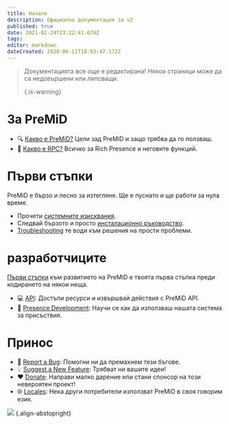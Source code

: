 ```yaml
---
title: Начало
description: Официална документация за v2
published: true
date: 2021-02-24T23:22:41.678Z
tags:
editor: markdown
dateCreated: 2020-06-11T18:03:47.172Z
---
```


> Документацията все още е редактирана! Някои страници може да са недовършени или липсващи. 
> 
> {.is-warning}

# За PreMiD
- :mag: [Какво е PreMiD?](/about) Цели зад PreMiD и защо трябва да го ползваш.
- :link: [Какво е RPC?](https://discordapp.com/rich-presence) Всичко за Rich Presence и неговите функций.

# Първи стъпки

PreMiD е бързо и лесно за изтегляне. Ще е пуснато и ще работи за нула време.

- Прочети [системните изисквания](/install/requirements).
- Следвай бързото и просто [инсталационно ръководство](/install).
- [Troubleshooting](/troubleshooting) те води към решения на прости проблеми.

# разработчиците

[Първи стъпки](/dev) към развитието на PreMiD е твоята първа стъпка преди кодирането на някои неща.

- :computer: [API](/dev/api): Достъпи ресурси и извършвай действия с PreMiD API.
- :wrench: [Presence Development](/dev/presence): Научи се как да използваш нашата система за присъствия.

# Принос
- :bug: [Report a Bug](https://github.com/PreMiD): Помогни ни да премахнем тези бъгове.
- :bulb: [Suggest a New Feature](https://discord.premid.app/): Трябват ни вашите идеи!
- :heart: [Donate](https://www.patreon.com/Timeraa): Направи малко дарение или стани спонсор на този невероятен проект!
- :globe_with_meridians: [Locales](https://translate.premid.app): Нека други потребители използват PreMiD в своя говорим език.

![](https://beta.premid.app/img/logo.2b414dc2.gif) {.align-abstopright}
